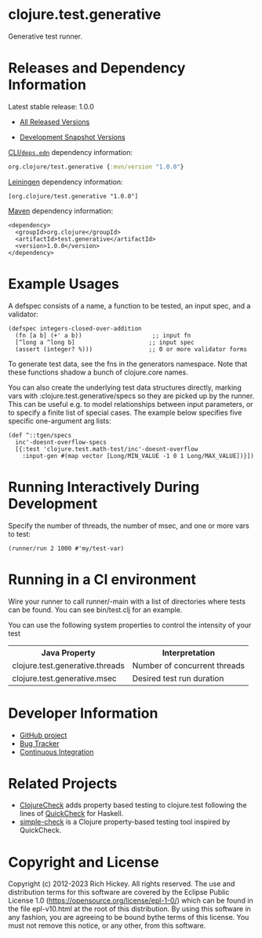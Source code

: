 clojure.test.generative
========================================

Generative test runner.

Releases and Dependency Information
========================================

Latest stable release: 1.0.0

* [All Released Versions](http://search.maven.org/#search%7Cgav%7C1%7Cg%3A%22org.clojure%22%20AND%20a%3A%22test.generative%22)

* [Development Snapshot Versions](https://oss.sonatype.org/index.html#nexus-search;gav~org.clojure~test.generative~~~)

[CLI/`deps.edn`](https://clojure.org/reference/deps_and_cli) dependency information:
```clojure
org.clojure/test.generative {:mvn/version "1.0.0"}
```

[Leiningen](https://github.com/technomancy/leiningen) dependency information:

    [org.clojure/test.generative "1.0.0"]

[Maven](http://maven.apache.org/) dependency information:

    <dependency>
      <groupId>org.clojure</groupId>
      <artifactId>test.generative</artifactId>
      <version>1.0.0</version>
    </dependency>


Example Usages
========================================

A defspec consists of a name, a function to be tested, an input spec,
and a validator:

    (defspec integers-closed-over-addition
      (fn [a b] (+' a b))                    ;; input fn
      [^long a ^long b]                     ;; input spec
      (assert (integer? %)))                ;; 0 or more validator forms

To generate test data, see the fns in the generators namespace. Note
that these functions shadow a bunch of clojure.core names.

You can also create the underlying test data structures directly,
marking vars with :clojure.test.generative/specs so they are picked up
by the runner.  This can be useful e.g. to model relationships between
input parameters, or to specify a finite list of special cases. The
example below specifies five specific one-argument arg lists:

    (def ^::tgen/specs
      inc'-doesnt-overflow-specs
      [{:test 'clojure.test.math-test/inc'-doesnt-overflow
        :input-gen #(map vector [Long/MIN_VALUE -1 0 1 Long/MAX_VALUE])}])


Running Interactively During Development 
========================================

Specify the number of threads, the number of msec, and one or more
vars to test:

    (runner/run 2 1000 #'my/test-var)


Running in a CI environment
========================================

Wire your runner to call runner/-main with a list of directories where
tests can be found.  You can see bin/test.clj for an example.

You can use the following system properties to control the intensity
of your test

<table>
  <tr>
    <th>Java Property</th><th>Interpretation</th>
  </tr>
  <tr>
    <td>clojure.test.generative.threads</td><td>Number of concurrent threads</td>
  </tr>
  <tr>
    <td>clojure.test.generative.msec</td><td>Desired test run duration</td>
  </tr>
</table>

Developer Information
========================================

* [GitHub project](https://github.com/clojure/test.generative)
* [Bug Tracker](https://clojure.atlassian.net/browse/TGEN)
* [Continuous Integration](https://github.com/clojure/test.generative/actions/workflows/test.yml)

Related Projects
========================================

* [ClojureCheck](https://bitbucket.org/kotarak/clojurecheck) adds
  property based testing to clojure.test following the lines of
  [QuickCheck](http://en.wikipedia.org/wiki/QuickCheck) for Haskell.
* [simple-check](https://github.com/reiddraper/simple-check) is a
  Clojure property-based testing tool inspired by QuickCheck.

Copyright and License
========================================

Copyright (c) 2012-2023 Rich Hickey. All rights reserved.  The use and distribution terms for this software are covered by the Eclipse Public License 1.0 (https://opensource.org/license/epl-1-0/) which can be found in the file epl-v10.html at the root of this distribution. By using this software in any fashion, you are agreeing to be bound bythe terms of this license.  You must not remove this notice, or any other, from this software.

